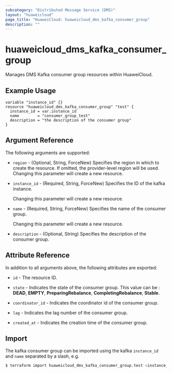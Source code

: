 ```yaml
---
subcategory: "Distributed Message Service (DMS)"
layout: "huaweicloud"
page_title: "HuaweiCloud: huaweicloud_dms_kafka_consumer_group"
description: ""
---
```


# huaweicloud_dms_kafka_consumer_group

Manages DMS Kafka consumer group resources within HuaweiCloud.

## Example Usage

```hcl
variable "instance_id" {}
resource "huaweicloud_dms_kafka_consumer_group" "test" {
  instance_id = var.instance_id
  name        = "consumer_group_test"
  description = "the description of the consumer group"
}
```

## Argument Reference

The following arguments are supported:

* `region` - (Optional, String, ForceNew) Specifies the region in which to create the resource.
  If omitted, the provider-level region will be used. Changing this parameter will create a new resource.

* `instance_id` - (Required, String, ForceNew) Specifies the ID of the kafka instance.

  Changing this parameter will create a new resource.

* `name` - (Required, String, ForceNew) Specifies the name of the consumer group.

  Changing this parameter will create a new resource.

* `description` - (Optional, String) Specifies the description of the consumer group.

## Attribute Reference

In addition to all arguments above, the following attributes are exported:

* `id` - The resource ID.

* `state` - Indicates the state of the consumer group. This value can be :
  **DEAD**, **EMPTY**, **PreparingRebalance**, **CompletingRebalance**, **Stable**.

* `coordinator_id` - Indicates the coordinator id of the consumer group.

* `lag` - Indicates the lag number of the consumer group.

* `created_at` - Indicates the creation time of the consumer group.

## Import

The kafka consumer group can be imported using the kafka `instance_id` and `name` separated by a slash, e.g.

```bash
$ terraform import huaweicloud_dms_kafka_consumer_group.test <instance_id>/<name>
```
